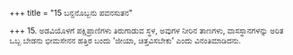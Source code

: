 +++
title = "15 ಬನ್ದನೊಬ್ಬನು ಪವನಸುತನ"

+++
15. ಅಡವಿಯೊಳಗೆ ಪಕ್ಷಿಪ್ರಾಣಿಗಳು ತಿರುಗಾಡುವ ಸ್ಥಳ, ಅವುಗಳ ನೀರಿನ ತಾಣಗಳು, ವಾಸಸ್ಥಾನಗಳನ್ನು ಅರಿತ ಒಬ್ಬ ಬೇಡನು ಭೀಮಸೇನನ ಹತ್ತಿರ ಬಂದು 'ಜೀಯಾ, ಚಿತ್ತವಿಸಬೇಕು' ಎಂದು ವಿನಂತಿಮಾಡಿದನು.